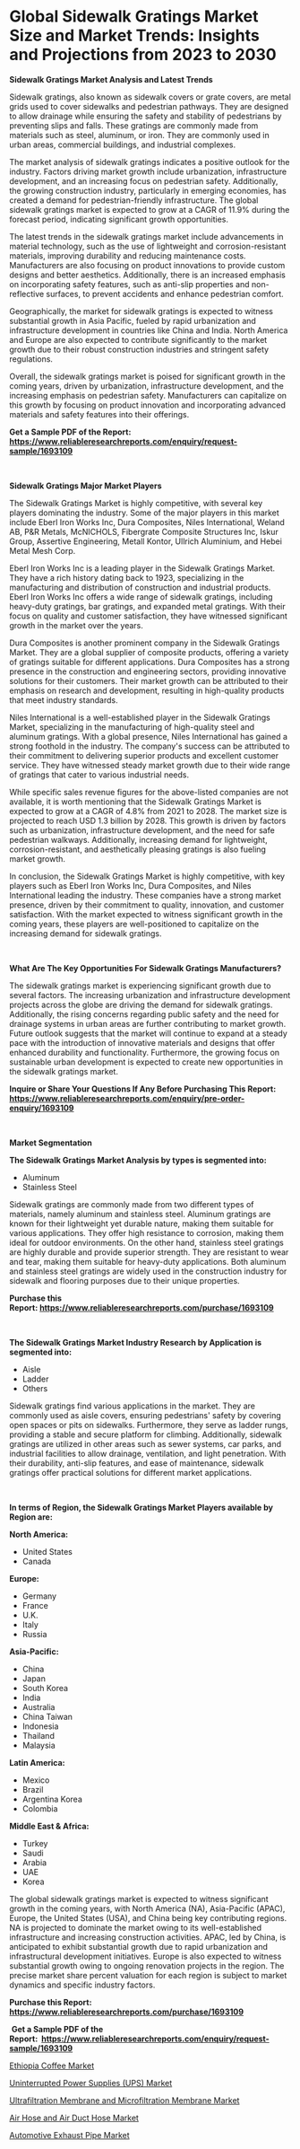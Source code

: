 <p><h1>Global Sidewalk Gratings Market Size and Market Trends: Insights and Projections from 2023 to 2030</h1></p><p><strong>Sidewalk Gratings Market Analysis and Latest Trends</strong></p>
<p><p>Sidewalk gratings, also known as sidewalk covers or grate covers, are metal grids used to cover sidewalks and pedestrian pathways. They are designed to allow drainage while ensuring the safety and stability of pedestrians by preventing slips and falls. These gratings are commonly made from materials such as steel, aluminum, or iron. They are commonly used in urban areas, commercial buildings, and industrial complexes.</p><p>The market analysis of sidewalk gratings indicates a positive outlook for the industry. Factors driving market growth include urbanization, infrastructure development, and an increasing focus on pedestrian safety. Additionally, the growing construction industry, particularly in emerging economies, has created a demand for pedestrian-friendly infrastructure. The global sidewalk gratings market is expected to grow at a CAGR of 11.9% during the forecast period, indicating significant growth opportunities.</p><p>The latest trends in the sidewalk gratings market include advancements in material technology, such as the use of lightweight and corrosion-resistant materials, improving durability and reducing maintenance costs. Manufacturers are also focusing on product innovations to provide custom designs and better aesthetics. Additionally, there is an increased emphasis on incorporating safety features, such as anti-slip properties and non-reflective surfaces, to prevent accidents and enhance pedestrian comfort.</p><p>Geographically, the market for sidewalk gratings is expected to witness substantial growth in Asia Pacific, fueled by rapid urbanization and infrastructure development in countries like China and India. North America and Europe are also expected to contribute significantly to the market growth due to their robust construction industries and stringent safety regulations.</p><p>Overall, the sidewalk gratings market is poised for significant growth in the coming years, driven by urbanization, infrastructure development, and the increasing emphasis on pedestrian safety. Manufacturers can capitalize on this growth by focusing on product innovation and incorporating advanced materials and safety features into their offerings.</p></p>
<p><strong>Get a Sample PDF of the Report:&nbsp; <a href="https://www.reliableresearchreports.com/enquiry/request-sample/1693109">https://www.reliableresearchreports.com/enquiry/request-sample/1693109</a></strong></p>
<p>&nbsp;</p>
<p><strong>Sidewalk Gratings Major Market Players</strong></p>
<p><p>The Sidewalk Gratings Market is highly competitive, with several key players dominating the industry. Some of the major players in this market include Eberl Iron Works Inc, Dura Composites, Niles International, Weland AB, P&R Metals, McNICHOLS, Fibergrate Composite Structures Inc, Iskur Group, Assertive Engineering, Metall Kontor, Ullrich Aluminium, and Hebei Metal Mesh Corp.</p><p>Eberl Iron Works Inc is a leading player in the Sidewalk Gratings Market. They have a rich history dating back to 1923, specializing in the manufacturing and distribution of construction and industrial products. Eberl Iron Works Inc offers a wide range of sidewalk gratings, including heavy-duty gratings, bar gratings, and expanded metal gratings. With their focus on quality and customer satisfaction, they have witnessed significant growth in the market over the years.</p><p>Dura Composites is another prominent company in the Sidewalk Gratings Market. They are a global supplier of composite products, offering a variety of gratings suitable for different applications. Dura Composites has a strong presence in the construction and engineering sectors, providing innovative solutions for their customers. Their market growth can be attributed to their emphasis on research and development, resulting in high-quality products that meet industry standards.</p><p>Niles International is a well-established player in the Sidewalk Gratings Market, specializing in the manufacturing of high-quality steel and aluminum gratings. With a global presence, Niles International has gained a strong foothold in the industry. The company's success can be attributed to their commitment to delivering superior products and excellent customer service. They have witnessed steady market growth due to their wide range of gratings that cater to various industrial needs.</p><p>While specific sales revenue figures for the above-listed companies are not available, it is worth mentioning that the Sidewalk Gratings Market is expected to grow at a CAGR of 4.8% from 2021 to 2028. The market size is projected to reach USD 1.3 billion by 2028. This growth is driven by factors such as urbanization, infrastructure development, and the need for safe pedestrian walkways. Additionally, increasing demand for lightweight, corrosion-resistant, and aesthetically pleasing gratings is also fueling market growth.</p><p>In conclusion, the Sidewalk Gratings Market is highly competitive, with key players such as Eberl Iron Works Inc, Dura Composites, and Niles International leading the industry. These companies have a strong market presence, driven by their commitment to quality, innovation, and customer satisfaction. With the market expected to witness significant growth in the coming years, these players are well-positioned to capitalize on the increasing demand for sidewalk gratings.</p></p>
<p>&nbsp;</p>
<p><strong>What Are The Key Opportunities For Sidewalk Gratings Manufacturers?</strong></p>
<p><p>The sidewalk gratings market is experiencing significant growth due to several factors. The increasing urbanization and infrastructure development projects across the globe are driving the demand for sidewalk gratings. Additionally, the rising concerns regarding public safety and the need for drainage systems in urban areas are further contributing to market growth. Future outlook suggests that the market will continue to expand at a steady pace with the introduction of innovative materials and designs that offer enhanced durability and functionality. Furthermore, the growing focus on sustainable urban development is expected to create new opportunities in the sidewalk gratings market.</p></p>
<p><strong>Inquire or Share Your Questions If Any Before Purchasing This Report: <a href="https://www.reliableresearchreports.com/enquiry/pre-order-enquiry/1693109">https://www.reliableresearchreports.com/enquiry/pre-order-enquiry/1693109</a></strong></p>
<p>&nbsp;</p>
<p><strong>Market Segmentation</strong></p>
<p><strong>The Sidewalk Gratings Market Analysis by types is segmented into:</strong></p>
<p><ul><li>Aluminum</li><li>Stainless Steel</li></ul></p>
<p><p>Sidewalk gratings are commonly made from two different types of materials, namely aluminum and stainless steel. Aluminum gratings are known for their lightweight yet durable nature, making them suitable for various applications. They offer high resistance to corrosion, making them ideal for outdoor environments. On the other hand, stainless steel gratings are highly durable and provide superior strength. They are resistant to wear and tear, making them suitable for heavy-duty applications. Both aluminum and stainless steel gratings are widely used in the construction industry for sidewalk and flooring purposes due to their unique properties.</p></p>
<p><strong>Purchase this Report:&nbsp;<a href="https://www.reliableresearchreports.com/purchase/1693109">https://www.reliableresearchreports.com/purchase/1693109</a></strong></p>
<p>&nbsp;</p>
<p><strong>The Sidewalk Gratings Market Industry Research by Application is segmented into:</strong></p>
<p><ul><li>Aisle</li><li>Ladder</li><li>Others</li></ul></p>
<p><p>Sidewalk gratings find various applications in the market. They are commonly used as aisle covers, ensuring pedestrians' safety by covering open spaces or pits on sidewalks. Furthermore, they serve as ladder rungs, providing a stable and secure platform for climbing. Additionally, sidewalk gratings are utilized in other areas such as sewer systems, car parks, and industrial facilities to allow drainage, ventilation, and light penetration. With their durability, anti-slip features, and ease of maintenance, sidewalk gratings offer practical solutions for different market applications.</p></p>
<p>&nbsp;</p>
<p><strong>In terms of Region, the Sidewalk Gratings Market Players available by Region are:</strong></p>
<p>
    <p> <strong> North America: </strong>
        <ul>
            <li>United States</li>
            <li>Canada</li>
        </ul>
        </p> 
    <p> <strong> Europe: </strong>
        <ul>
            <li>Germany</li>
            <li>France</li>
            <li>U.K.</li>
            <li>Italy</li>
            <li>Russia</li>
        </ul>
        </p> 
    <p> <strong> Asia-Pacific: </strong>
        <ul>
            <li>China</li>
            <li>Japan</li>
            <li>South Korea</li>
            <li>India</li>
            <li>Australia</li>
            <li>China Taiwan</li>
            <li>Indonesia</li>
            <li>Thailand</li>
            <li>Malaysia</li>
        </ul>
        </p> 
    <p> <strong> Latin America: </strong>
        <ul>
            <li>Mexico</li>
            <li>Brazil</li>
            <li>Argentina Korea</li>
            <li>Colombia</li>
        </ul>
        </p> 
    <p> <strong> Middle East & Africa: </strong>
        <ul>
            <li>Turkey</li>
            <li>Saudi</li>
            <li>Arabia</li>
            <li>UAE</li>
            <li>Korea</li>
        </ul>
    </p>
    </p>
<p><p>The global sidewalk gratings market is expected to witness significant growth in the coming years, with North America (NA), Asia-Pacific (APAC), Europe, the United States (USA), and China being key contributing regions. NA is projected to dominate the market owing to its well-established infrastructure and increasing construction activities. APAC, led by China, is anticipated to exhibit substantial growth due to rapid urbanization and infrastructural development initiatives. Europe is also expected to witness substantial growth owing to ongoing renovation projects in the region. The precise market share percent valuation for each region is subject to market dynamics and specific industry factors.</p></p>
<p><strong>Purchase this Report: <a href="https://www.reliableresearchreports.com/purchase/1693109">https://www.reliableresearchreports.com/purchase/1693109</a></strong></p>
<p>&nbsp;<strong>Get a Sample PDF of the Report:&nbsp;&nbsp;<a href="https://www.reliableresearchreports.com/enquiry/request-sample/1693109">https://www.reliableresearchreports.com/enquiry/request-sample/1693109</a></strong></p>
<p><strong></strong></p>
<p><p><a href="https://medium.com/@linneahilll6456/ethiopia-coffee-market-share-evolution-and-market-growth-trends-2023-2030-60616ed8b845">Ethiopia Coffee Market</a></p><p><a href="https://github.com/ashepherd82/Market-Research-Report-List-1/blob/main/uninterrupted-power-supplies-ups-market.md">Uninterrupted Power Supplies (UPS) Market</a></p><p><a href="https://www.linkedin.com/pulse/ultrafiltration-membrane-microfiltration-market-size/">Ultrafiltration Membrane and Microfiltration Membrane Market</a></p><p><a href="https://github.com/castoriffic/Market-Research-Report-List-1/blob/main/air-hose-and-air-duct-hose-market.md">Air Hose and Air Duct Hose Market</a></p><p><a href="https://www.linkedin.com/pulse/automotive-exhaust-pipe-market-insights-players-forecast-efq6e/">Automotive Exhaust Pipe Market</a></p></p>